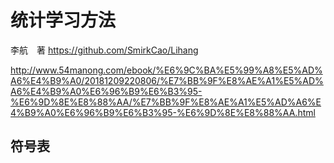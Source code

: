 # 统计学习方法

李航　著
https://github.com/SmirkCao/Lihang

http://www.54manong.com/ebook/%E6%9C%BA%E5%99%A8%E5%AD%A6%E4%B9%A0/20181209220806/%E7%BB%9F%E8%AE%A1%E5%AD%A6%E4%B9%A0%E6%96%B9%E6%B3%95-%E6%9D%8E%E8%88%AA/%E7%BB%9F%E8%AE%A1%E5%AD%A6%E4%B9%A0%E6%96%B9%E6%B3%95-%E6%9D%8E%E8%88%AA.html
## 符号表